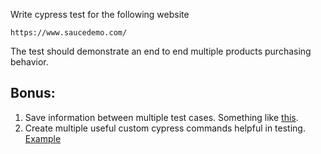 Write cypress test for the following website

```
https://www.saucedemo.com/
```

The test should demonstrate an end to end multiple products purchasing behavior.

## Bonus:

1. Save information between multiple test cases. Something like [this](https://www.npmjs.com/package/cypress-localstorage-commands).
2. Create multiple useful custom cypress commands helpful in testing. [Example](https://docs.cypress.io/api/cypress-api/custom-commands)
